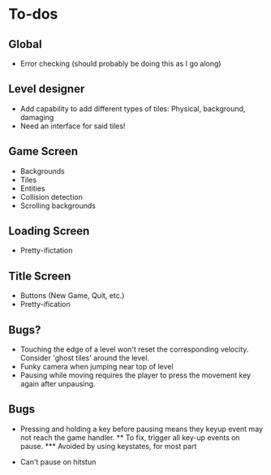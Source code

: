 To-dos
======

Global
------
* Error checking (should probably be doing this as I go along)

Level designer
--------------
* Add capability to add different types of tiles: Physical, background, damaging
* Need an interface for said tiles!

Game Screen
-----------
* Backgrounds
* Tiles
* Entities
* Collision detection
* Scrolling backgrounds

Loading Screen
--------------
* Pretty-ifictation

Title Screen
------------
* Buttons (New Game, Quit, etc.)
* Pretty-ification

Bugs?
-----
* Touching the edge of a level won't reset the corresponding velocity. Consider 'ghost tiles' around the level.
* Funky camera when jumping near top of level
* Pausing while moving requires the player to press the movement key again after unpausing.

Bugs
----
* Pressing and holding a key before pausing means they keyup event may not reach the game handler.
** To fix, trigger all key-up events on pause.
*** Avoided by using keystates, for most part

* Can't pause on hitstun
